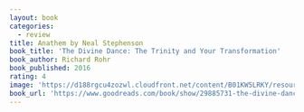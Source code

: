 ```yaml
---
layout: book
categories:
  - review
title: Anathem by Neal Stephenson
book_title: 'The Divine Dance: The Trinity and Your Transformation'
book_author: Richard Rohr
book_published: 2016
rating: 4
image: 'https://d188rgcu4zozwl.cloudfront.net/content/B01KW5LRKY/resources/281571798'
book_url: 'https://www.goodreads.com/book/show/29885731-the-divine-dance'
---
```


